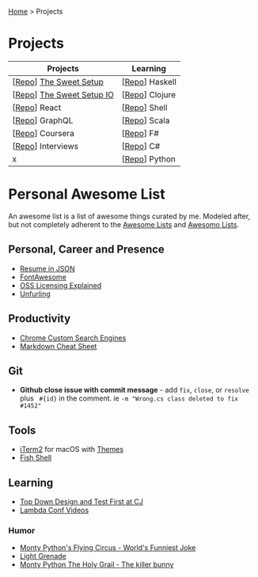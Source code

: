 [Home](https://jeffwindsor.carrd.co/) > Projects

# Projects

| Projects | Learning |
|---|---|
| [[Repo](https://github.com/jeffwindsor/the-sweet-setup)] [The Sweet Setup](https://jeffwindsor.github.io/the-sweet-setup/) | [[Repo](https://github.com/jeffwindsor/learn-haskell)] Haskell |
| [[Repo](https://github.com/jeffwindsor/the-sweet-setup.io)] [The Sweet Setup IO](https://jeffwindsor.github.io/the-sweet-setup.io/) | [[Repo](https://github.com/jeffwindsor/learn-clojure)] Clojure |
| [[Repo](https://github.com/jeffwindsor/learn-react-redux)] React | [[Repo](https://github.com/jeffwindsor/learn-shell)] Shell |
| [[Repo](https://github.com/jeffwindsor/learn-graphql)] GraphQL | [[Repo](https://github.com/jeffwindsor/learn-scala)] Scala |
| [[Repo](https://github.com/jeffwindsor/courses-coursera)] Coursera | [[Repo](https://github.com/jeffwindsor/learn-fsharp)] F# |
| [[Repo](https://github.com/jeffwindsor/interviews)] Interviews | [[Repo](https://github.com/jeffwindsor/learn-csharp)] C# |
| x | [[Repo](https://github.com/jeffwindsor/learn-python)] Python |

# Personal Awesome List

An awesome list is a list of awesome things curated by me.  Modeled after, but not completely adherent to the [Awesome Lists](https://github.com/topics/awesome) and [Awesomo Lists](https://github.com/lk-geimfari/awesomo).

## Personal, Career and Presence

* [Resume in JSON](https://jsonresume.org/getting-started)
* [FontAwesome](https://fontawesome.com)
* [OSS Licensing Explained](https://choosealicense.com)
* [Unfurling](https://medium.com/slack-developer-blog/everything-you-ever-wanted-to-know-about-unfurling-but-were-afraid-to-ask-or-how-to-make-your-e64b4bb9254)

## Productivity

* [Chrome Custom Search Engines](https://github.com/daturkel/custom-search-engines)
* [Markdown Cheat Sheet](https://github.com/adam-p/markdown-here/wiki/Markdown-Cheatsheet#images)

## Git

* **Github close issue with commit message** - add `fix`, `close`, or `resolve` plus ` #{id}` in the comment.  ie `-m "Wrong.cs class deleted to fix #1452"`

## Tools

* [iTerm2](https://iterm2.com) for macOS with [Themes](https://github.com/mbadolato/iTerm2-Color-Schemes)
* [Fish Shell](https://fishshell.com/docs/current/index.html)

## Learning

* [Top Down Design and Test First at CJ](https://www.youtube.com/channel/UC2OoWaGVtOgOM4he75rFuWg/videos)
* [Lambda Conf Videos](https://www.youtube.com/channel/UCEtohQeDqMSebi2yvLMUItg)


### Humor

* [Monty Python's Flying Circus - World's Funniest Joke](https://www.youtube.com/watch?v=ienp4J3pW7U)
* [Light Grenade](https://www.youtube.com/watch?v=dCeD2gF9jUo)
* [Monty Python The Holy Grail - The killer bunny](https://www.youtube.com/watch?v=tgj3nZWtOfA)
